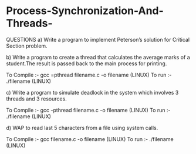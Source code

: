 # Process-Synchronization-And-Threads-
QUESTIONS
a) Write a program to implement Peterson’s solution for Critical
Section problem.

b) Write a program to create a thread that calculates the average marks of a student.The result is passed back to the main process for printing.

To Compile :- gcc =pthread filename.c -o filename (LINUX)
To run :- ./filename (LINUX)

c) Write a program to simulate deadlock in the system which involves 3 threads and 3 resources.

To Compile :- gcc -pthread filename.c -o filename (LINUX)
To run :- ./filename (LINUX)

d) WAP to read last 5 characters from a file using system calls.

To Compile :- gcc filename.c -o filename (LINUX)
To run :- ./filename (LINUX)
